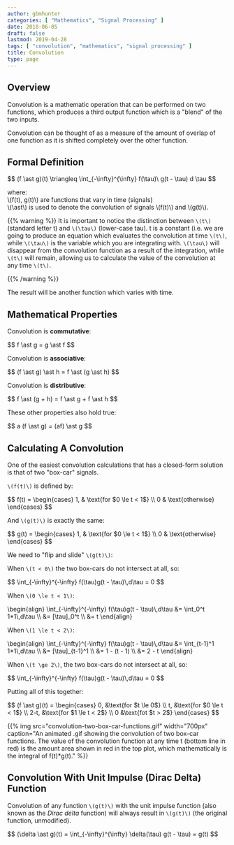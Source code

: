```yaml
---
author: gbmhunter
categories: [ "Mathematics", "Signal Processing" ]
date: 2018-06-05
draft: false
lastmod: 2019-04-28
tags: [ "convolution", "mathematics", "signal processing" ]
title: Convolution
type: page
---
```


## Overview

Convolution is a mathematic operation that can be performed on two functions, which produces a third output function which is a "blend" of the two inputs.

Convolution can be thought of as a measure of the amount of overlap of one function as it is shifted completely over the other function.

## Formal Definition

<p>$$ (f \ast g)(t) \triangleq \int_{-\infty}^{\infty} f(\tau)\ g(t - \tau) d \tau $$</p>

<p class="centered">
  where:<br/>
  \(f(t), g(t)\) are functions that vary in time (signals)<br/>
  \(\ast\) is used to denote the convolution of signals \(f(t)\) and \(g(t)\).
</p>

{{% warning %}}
It is important to notice the distinction between `\(t\)` (standard letter t) and `\(\tau\)` (lower-case tau). t is a constant (i.e. we are going to produce an equation which evaluates the convolution at time `\(t\)`, while `\(\tau\)` is the variable which you are integrating with. `\(\tau\)` will disappear from the convolution function as a result of the integration, while `\(t\)` will remain, allowing us to calculate the value of the convolution at any time `\(t\)`.

{{% /warning %}}

The result will be another function which varies with time.

## Mathematical Properties

Convolution is **commutative**:

<p>$$ f \ast g = g \ast f $$</p>

Convolution is **associative**:

<p>$$ (f \ast g) \ast h = f \ast (g \ast h) $$</p>

Convolution is **distributive**:

<p>$$ f \ast (g + h) = f \ast g + f \ast h $$</p>

These other properties also hold true:

<p>$$ a (f \ast g) = (af) \ast g $$</p>

## Calculating A Convolution

One of the easiest convolution calculations that has a closed-form solution is that of two "box-car" signals.

`\(f(t)\)` is defined by:

<p>$$ f(t) =
\begin{cases}
1, & \text{for $0 \le t < 1$} \\
0 & \text{otherwise}
\end{cases}
$$</p>

And `\(g(t)\)` is exactly the same:

<p>$$ g(t) =
\begin{cases}
1, & \text{for $0 \le t < 1$} \\
0 & \text{otherwise}
\end{cases}
$$</p>

We need to "flip and slide" `\(g(t)\)`:

When `\(t < 0\)` the two box-cars do not intersect at all, so:

<p>$$
\int_{-\infty}^{-\infty} f(\tau)g(t - \tau)\,d\tau = 0
$$</p>

When `\(0 \le t < 1\)`:

<p>\begin{align}
\int_{-\infty}^{-\infty} f(\tau)g(t - \tau)\,d\tau &= \int_0^t 1*1\,d\tau \\
&= [\tau]_0^t \\
&= t
\end{align}</p>

When `\(1 \le t < 2\)`:

<p>\begin{align}
\int_{-\infty}^{-\infty} f(\tau)g(t - \tau)\,d\tau &= \int_{t-1}^1 1*1\,d\tau \\
&= [\tau]_{t-1}^1 \\
&= 1 - (t - 1) \\
&= 2 - t
\end{align}</p>

When `\(t \ge 2\)`, the two box-cars do not intersect at all, so:

<p>$$
\int_{-\infty}^{-\infty} f(\tau)g(t - \tau)\,d\tau = 0
$$</p>



Putting all of this together:

<p>$$
(f \ast g)(t) =
\begin{cases}
0, &\text{for $t \le 0$} \\
t, &\text{for $0 \le t < 1$} \\
2-t, &\text{for $1 \le t < 2$} \\
0 &\text{fot $t > 2$}
\end{cases}
$$</p>

{{% img src="convolution-two-box-car-functions.gif" width="700px" caption="An animated .gif showing the convolution of two box-car functions. The value of the convolution function at any time t (bottom line in red) is the amount area shown in red in the top plot, which mathematically is the integral of f(t)*g(t)." %}}

## Convolution With Unit Impulse (Dirac Delta) Function

Convolution of any function `\(g(t)\)` with the unit impulse function (also known as the _Dirac delta_ function) will always result in `\(g(t)\)` (the original function, unmodified).

<p>$$ (\delta \ast g)(t) = \int_{-\infty}^{\infty} \delta(\tau) g(t - \tau) = g(t) $$</p>
